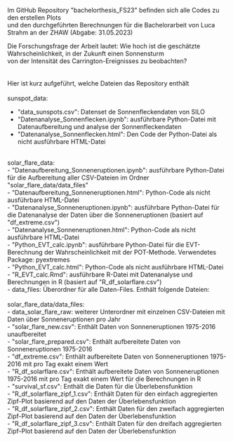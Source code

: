 Im GitHub Repository "bachelorthesis_FS23" befinden sich alle Codes zu den erstellen Plots<br>
und den durchgeführten Berechnungen für die Bachelorarbeit von Luca Strahm an der ZHAW (Abgabe: 31.05.2023)<br>

Die Forschungsfrage der Arbeit lautet: Wie hoch ist die geschätzte Wahrscheinlichkeit, in der Zukunft einen Sonnensturm<br>
von der Intensität des Carrington-Ereignisses zu beobachten?<br>
<br>
<br>
Hier ist kurz aufgeführt, welche Dateien das Repository enthält<br>
<br>
sunspot_data:<br>
  - "data_sunspots.csv": Datenset de Sonnenfleckendaten von SILO<br>
  - "Datenanalyse_Sonnenflecken.ipynb": ausführbare Python-Datei mit Datenaufbereitung und analyse der Sonnenfleckendaten<br>
  - "Datenanalyse_Sonnenflecken.html": Den Code der Python-Datei als nicht ausführbare HTML-Datei<br>
<br>
solar_flare_data:<br>
  - "Datenaufbereitung_Sonneneruptionen.ipynb": ausführbare Python-Datei für die Aufbereitung aller CSV-Dateien im Ordner "solar_flare_data/data_files"<br>
  - "Datenaufbereitung_Sonneneruptionen.html": Python-Code als nicht ausführbare HTML-Datei<br>
  - "Datenanalyse_Sonneneruptionen.ipynb": ausführbare Python-Datei für die Datenanalyse der Daten über die Sonneneruptionen (basiert auf "df_extreme.csv")<br>
  - "Datenanalyse_Sonneneruptionen.html": Python-Code als nicht ausführbare HTML-Datei<br>
  - "Python_EVT_calc.ipynb": ausführbare Python-Datei für die EVT-Berechnung der Wahrscheinlichkeit mit der POT-Methode. Verwendetes Package: pyextremes<br>
  - "Python_EVT_calc.html": Python-Code als nicht ausführbare HTML-Datei<br>
  - "R_EVT_calc.Rmd": ausführbare R-Datei mit Datenanalyse und Berechnungen in R (basiert auf "R_df_solarflare.csv")<br>
  - data_files: Überordner für alle Daten-Files. Enthält folgende Dateien:<br>
<br>
solar_flare_data/data_files:<br>
  - data_solar_flare_raw: weiterer Unterordner mit einzelnen CSV-Dateien mit Daten über Sonneneruptionen pro Jahr<br>
  - "solar_flare_new.csv": Enthält Daten von Sonneneruptionen 1975-2016 unaufbereitet<br>
  - "solar_flare_prepared.csv": Enthält aufbereitete Daten von Sonneneruptionen 1975-2016<br>
  - "df_extreme.csv": Enthält aufbereitete Daten von Sonneneruptionen 1975-2016 mit pro Tag exakt einem Wert<br>
  - "R_df_solarflare.csv": Enthält aufbereitete Daten von Sonneneruptionen 1975-2016 mit pro Tag exakt einem Wert für die Berechnungen in R<br>
  - "survival_sf.csv": Enthält die Daten für die Überlebensfunktion<br>
  - "R_df_solarflare_zipf_1.csv": Enthält Daten für den einfach aggregierten Zipf-Plot basierend auf den Daten der Überlebensfunktion<br>
  - "R_df_solarflare_zipf_2.csv": Enthält Daten für den zweifach aggregierten Zipf-Plot basierend auf den Daten der Überlebensfunktion<br>
  - "R_df_solarflare_zipf_3.csv": Enthält Daten für den dreifach aggregierten Zipf-Plot basierend auf den Daten der Überlebensfunktion<br>
